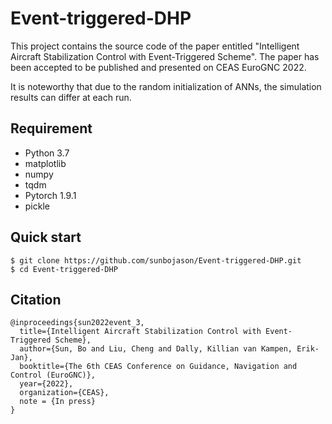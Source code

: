 # Event-triggered-DHP
This project contains the source code of the paper entitled "Intelligent Aircraft Stabilization Control with Event-Triggered Scheme". The paper has been accepted to be published and presented on CEAS EuroGNC 2022.

 It is noteworthy that due to the random initialization of ANNs, the simulation results can differ at each run.
## Requirement
* Python 3.7
* matplotlib
* numpy
* tqdm
* Pytorch 1.9.1
* pickle

## Quick start
    $ git clone https://github.com/sunbojason/Event-triggered-DHP.git
    $ cd Event-triggered-DHP
## Citation
    @inproceedings{sun2022event_3,
      title={Intelligent Aircraft Stabilization Control with Event-Triggered Scheme},
      author={Sun, Bo and Liu, Cheng and Dally, Killian van Kampen, Erik-Jan},
      booktitle={The 6th CEAS Conference on Guidance, Navigation and Control (EuroGNC)},
      year={2022},
      organization={CEAS},
      note = {In press}
    }
